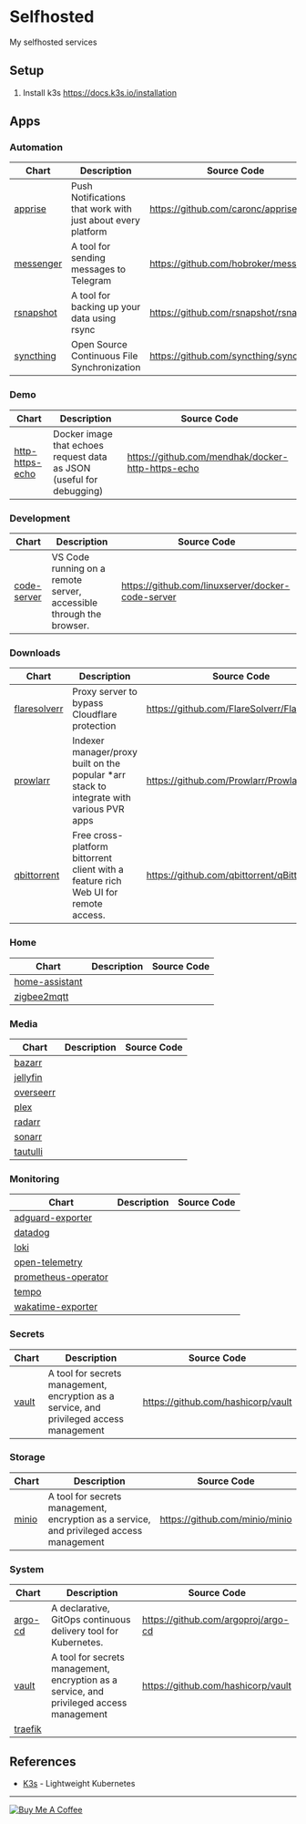 # Selfhosted

My selfhosted services

## Setup

1. Install k3s https://docs.k3s.io/installation

## Apps

### Automation

| Chart                                    | Description                                                 | Source Code                            |
| ---------------------------------------- | ----------------------------------------------------------- | -------------------------------------- |
| [apprise](charts/automation/apprise)     | Push Notifications that work with just about every platform | https://github.com/caronc/apprise      |
| [messenger](charts/automation/messenger) | A tool for sending messages to Telegram                     | https://github.com/hobroker/messenger  |
| [rsnapshot](charts/automation/rsnapshot) | A tool for backing up your data using rsync                 | https://github.com/rsnapshot/rsnapshot |
| [syncthing](charts/automation/syncthing) | Open Source Continuous File Synchronization                 | https://github.com/syncthing/syncthing |

### Demo

| Chart                                          | Description                                                          | Source Code                                       |
| ---------------------------------------------- | -------------------------------------------------------------------- | ------------------------------------------------- |
| [http-https-echo](charts/demo/http-https-echo) | Docker image that echoes request data as JSON (useful for debugging) | https://github.com/mendhak/docker-http-https-echo |

### Development

| Chart                                         | Description                                                         | Source Code                                       |
| --------------------------------------------- | ------------------------------------------------------------------- | ------------------------------------------------- |
| [code-server](charts/development/code-server) | VS Code running on a remote server, accessible through the browser. | https://github.com/linuxserver/docker-code-server |

### Downloads

| Chart                                         | Description                                                                              | Source Code                                  |
| --------------------------------------------- | ---------------------------------------------------------------------------------------- | -------------------------------------------- |
| [flaresolverr](charts/downloads/flaresolverr) | Proxy server to bypass Cloudflare protection                                             | https://github.com/FlareSolverr/FlareSolverr |
| [prowlarr](charts/downloads/prowlarr)         | Indexer manager/proxy built on the popular *arr stack to integrate with various PVR apps | https://github.com/Prowlarr/Prowlarr         |
| [qbittorrent](charts/downloads/qbittorrent)   | Free cross-platform bittorrent client with a feature rich Web UI for remote access.      | https://github.com/qbittorrent/qBittorrent   |

### Home

| Chart                                        | Description | Source Code |
| -------------------------------------------- | ----------- | ----------- |
| [home-assistant](charts/home/home-assistant) |             |             |
| [zigbee2mqtt](charts/home/zigbee2mqtt)       |             |             |

### Media

| Chart                               | Description | Source Code |
| ----------------------------------- | ----------- | ----------- |
| [bazarr](charts/media/bazarr)       |             |             |
| [jellyfin](charts/media/jellyfin)   |             |             |
| [overseerr](charts/media/overseerr) |             |             |
| [plex](charts/media/plex)           |             |             |
| [radarr](charts/media/radarr)       |             |             |
| [sonarr](charts/media/sonarr)       |             |             |
| [tautulli](charts/media/tautulli)   |             |             |

### Monitoring

| Chart                                                        | Description | Source Code |
| ------------------------------------------------------------ | ----------- | ----------- |
| [adguard-exporter](charts/monitoring/adguard-exporter)       |             |             |
| [datadog](charts/monitoring/datadog)                         |             |             |
| [loki](charts/monitoring/loki)                               |             |             |
| [open-telemetry](charts/monitoring/open-telemetry)           |             |             |
| [prometheus-operator](charts/monitoring/prometheus-operator) |             |             |
| [tempo](charts/monitoring/tempo)                             |             |             |
| [wakatime-exporter](charts/monitoring/wakatime-exporter)     |             |             |

### Secrets

| Chart                         | Description                                                                              | Source Code                        |
| ----------------------------- | ---------------------------------------------------------------------------------------- | ---------------------------------- |
| [vault](charts/secrets/vault) | A tool for secrets management, encryption as a service, and privileged access management | https://github.com/hashicorp/vault |

### Storage

| Chart                         | Description                                                                              | Source Code                    |
| ----------------------------- | ---------------------------------------------------------------------------------------- | ------------------------------ |
| [minio](charts/storage/minio) | A tool for secrets management, encryption as a service, and privileged access management | https://github.com/minio/minio |

### System

| Chart                            | Description                                                                              | Source Code                         |
| -------------------------------- | ---------------------------------------------------------------------------------------- | ----------------------------------- |
| [argo-cd](charts/system/argocd)  | A declarative, GitOps continuous delivery tool for Kubernetes.                           | https://github.com/argoproj/argo-cd |
| [vault](charts/system/stakater)  | A tool for secrets management, encryption as a service, and privileged access management | https://github.com/hashicorp/vault  |
| [traefik](charts/system/traefik) |                                                                                          |                                     |---

## References

- [K3s](https://k3s.io/) - Lightweight Kubernetes

---

[![Buy Me A Coffee](https://www.buymeacoffee.com/assets/img/guidelines/download-assets-sm-2.svg)](https://www.buymeacoffee.com/hobroker)
